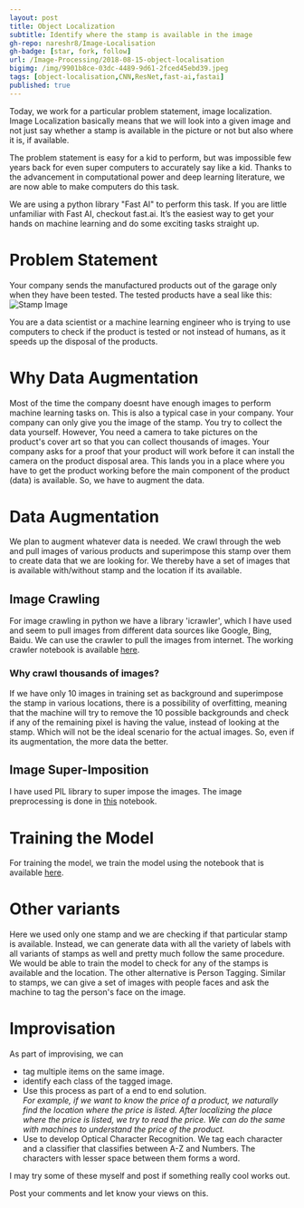 ```yaml
---
layout: post
title: Object Localization
subtitle: Identify where the stamp is available in the image
gh-repo: nareshr8/Image-Localisation
gh-badge: [star, fork, follow]
url: /Image-Processing/2018-08-15-object-localisation
bigimg: /img/9901b8ce-03dc-4489-9d61-2fced45ebd39.jpeg
tags: [object-localisation,CNN,ResNet,fast-ai,fastai]
published: true
---
```


Today, we work for a particular problem statement, image localization. Image Localization basically means that we will look into a given image and not just say whether a stamp is available in the picture or not but also where it is, if available.

The problem statement is easy for a kid to perform, but was impossible few years back for even super computers to accurately say like a kid. Thanks to the advancement in computational power and deep learning literature, we are now able to make computers do this task.

We are using a python library "Fast AI" to perform this task. If you are little unfamiliar with Fast AI, checkout fast.ai. It’s the easiest way to get your hands on machine learning and do some exciting tasks straight up.

# Problem Statement
Your company sends the manufactured products out of the garage only when they have been tested. The tested products have a seal like this:![Stamp Image](../img/stamp-image.png) 

You are a data scientist or a machine learning engineer who is trying to use computers to check if the product is tested or not instead of humans, as it speeds up the disposal of the products.
# Why Data Augmentation
Most of the time the company doesnt have enough images to perform machine learning tasks on. This is also a typical case in your company. Your company can only give you the image of the stamp. You try to collect the data yourself. However, You need a camera to take pictures on the product's cover art so that you can collect thousands of images. Your company asks for a proof that your product will work before it can install the camera on the product disposal area. This lands you in a place where you have to get the product working before the main component of the product (data) is available. So, we have to augment the data.
# Data Augmentation
We plan to augment whatever data is needed. We crawl through the web and pull images of various products and superimpose this stamp over them to create data that we are looking for. We thereby have a set of images that is available with/without stamp and the location if its available.
## Image Crawling
For image crawling in python we have a library 'icrawler', which I have used and seem to pull images from different data sources like Google, Bing, Baidu. We can use the crawler to pull the images from internet. The working crawler notebook is available [here](https://github.com/nareshr8/Image-Localisation/blob/master/crawler.ipynb).

### Why crawl thousands of images?
If we have only 10 images in training set as background and superimpose the stamp in various locations, there is a possibility of overfitting, meaning that the machine will try to remove the 10 possible backgrounds and check if any of the remaining pixel is having the value, instead of looking at the stamp. Which will not be the ideal scenario for the actual images. So, even if its augmentation, the more data the better.
## Image Super-Imposition
I have used PIL library to super impose the images. The image preprocessing is done in [this](https://github.com/nareshr8/Image-Localisation/blob/master/Image%20PreProcessing.ipynb) notebook.
# Training the Model
For training the model, we train the model using the notebook that is available [here](https://github.com/nareshr8/Image-Localisation/blob/master/Localisation.ipynb).
# Other variants
Here we used only one stamp and we are checking if that particular stamp is available. Instead, we can generate data with all the variety of labels with all variants of stamps as well and pretty much follow the same procedure. We would be able to train the model to check for any of the stamps is available and the location.
	The other alternative is Person Tagging. Similar to stamps, we can give a set of images with people faces and ask the machine to tag the person's face on the image.
# Improvisation
As part of improvising, we can
- tag multiple items on the same image.
- identify each class of the tagged image.
- Use this process as part of a end to end solution. 
		<br><i>For example, if we want to know the price of a product, we naturally find the location where the price is listed. After localizing the place where the price is listed, we try to read the price. We can do the same with machines to understand the price of the product. </i>
- Use to develop Optical Character Recognition. We tag each character and a classifier that classifies between A-Z and Numbers. The characters with lesser space between them forms a word.


I may try some of these myself and post if something really cool works out.

Post your comments and let know your views on this.

